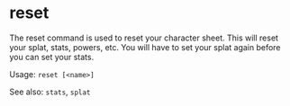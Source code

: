 # reset

The reset command is used to reset your character sheet. This will reset your splat, stats, powers, etc. You will have to set your splat again before you can set your stats.

Usage: `reset [<name>]`

See also: `stats`, `splat`
